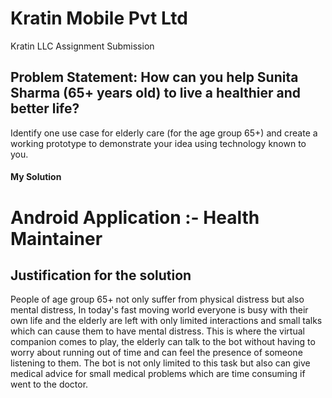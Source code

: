# Kratin Mobile Pvt Ltd
Kratin LLC Assignment Submission 

## Problem Statement: How can you help Sunita Sharma (65+ years old) to live a healthier and better life? 
Identify one use case for elderly care (for the age group 65+) and create a working prototype to demonstrate your idea using technology known to you.

#### My Solution
# Android Application :- Health Maintainer

## Justification for the solution
People of age group 65+ not only suffer from physical distress but also mental distress, In today's fast moving world everyone is busy with their own life and the elderly are left with only limited interactions and small talks which can cause them to have mental distress. This is where the virtual companion comes to play, the elderly can talk to the bot without having to worry about running out of time and can feel the presence of someone listening to them. The bot is not only limited to this task but also can give medical advice for small medical problems which are time consuming if went to the doctor.







